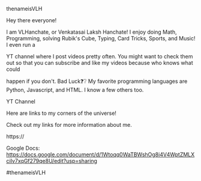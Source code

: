 thenameisVLH

Hey there everyone!

I am VLHanchate, or Venkatasai Laksh Hanchate! I enjoy doing Math, Programming, solving Rubik's Cube, Typing, Card Tricks, Sports, and Music! I even run a
     
YT channel where I post videos pretty often. You might want to check them out so that you can subscribe and like my videos because who knows what could
     
happen if you don't. Bad Luck❓❔ My favorite programming languages are Python, Javascript, and HTML. I know a few others too.
     
YT Channel
                                                                    
Here are links to my corners of the universe!
                                                                    
Check out my links for more information about me.

https://

Google Docs: https://docs.google.com/document/d/1Wtoqq0WaTBWshOg8i4V4WptZMLXciIv7xqGf279qe8U/edit?usp=sharing

#thenameisVLH
